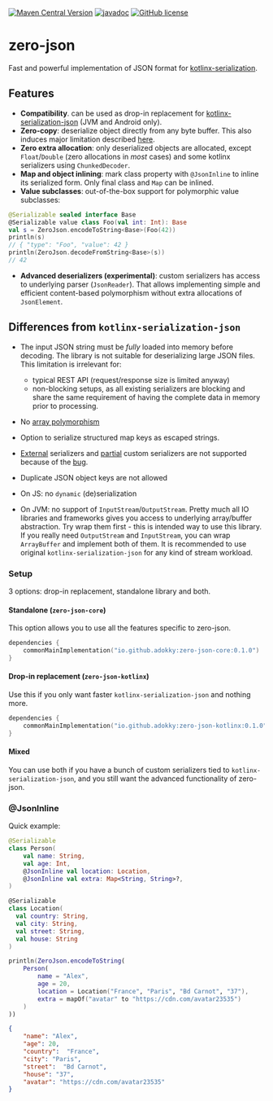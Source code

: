 [![Maven Central Version](https://img.shields.io/maven-central/v/io.github.adokky/zero-json-core)](https://mvnrepository.com/artifact/io.github.adokky/zero-json-core)
[![javadoc](https://javadoc.io/badge2/io.github.adokky/zero-json-core/javadoc.svg)](https://javadoc.io/doc/io.github.adokky/zero-json-core)
[![GitHub license](https://img.shields.io/badge/license-Apache%20License%202.0-blue.svg?style=flat)](https://www.apache.org/licenses/LICENSE-2.0)

# zero-json

Fast and powerful implementation of JSON format for [kotlinx-serialization](https://github.com/Kotlin/kotlinx.serialization).

## Features

* **Compatibility**. can be used as drop-in replacement for [kotlinx-serialization-json](https://github.com/Kotlin/kotlinx.serialization/tree/master) (JVM and Android only).
* **Zero-copy**: deserialize object directly from any byte buffer. This also induces major limitation described [here](#differences-from-kotlinx-serialization-json).
* **Zero extra allocation**: only deserialized objects are allocated, except `Float`/`Double` (zero allocations in *most* cases) and some kotlinx serializers using `ChunkedDecoder`.
* **Map and object inlining**: mark class property with `@JsonInline` to inline its serialized form. 
Only final class and `Map` can be inlined.
* **Value subclasses**: out-of-the-box support for polymorphic value subclasses:
```kotlin
@Serializable sealed interface Base
@Serializable value class Foo(val int: Int): Base
val s = ZeroJson.encodeToString<Base>(Foo(42))
println(s)
// { "type": "Foo", "value": 42 }
println(ZeroJson.decodeFromString<Base>(s))
// 42
```
* **Advanced deserializers (experimental)**: custom serializers has access to underlying parser (`JsonReader`). That allows implementing simple and efficient content-based polymorphism without extra allocations of `JsonElement`.

## Differences from `kotlinx-serialization-json`

* The input JSON string must be *fully* loaded into memory before decoding. The library is not suitable for deserializing large JSON files. This limitation is irrelevant for:
  * typical REST API (request/response size is limited anyway)
  * non-blocking setups, as all existing serializers are blocking and share the same requirement of having the complete data in memory prior to processing.
* No [array polymorphism](https://kotlinlang.org/api/kotlinx.serialization/kotlinx-serialization-json/kotlinx.serialization.json/-json-builder/use-array-polymorphism.html)
* Option to serialize structured map keys as escaped strings.
* [External][external-ser] serializers and [partial][partial-ser] custom serializers are not supported because of the [bug][descriptor-bug].
* Duplicate JSON object keys are not allowed
* On JS: no `dynamic` (de)serialization 
* On JVM: no support of `InputStream`/`OutputStream`.
Pretty much all IO libraries and frameworks gives you access to underlying array/buffer abstraction. 
Try wrap them first - this is intended way to use this library.
If you really need `OutputStream` and `InputStream`, you can wrap `ArrayBuffer` and implement both of them. It is recommended to use original `kotlinx-serialization-json` for any kind of stream workload.


  [external-ser]: https://github.com/Kotlin/kotlinx.serialization/blob/master/docs/serializers.md#deriving-external-serializer-for-another-kotlin-class-experimental
  [partial-ser]: https://github.com/Kotlin/kotlinx.serialization/blob/master/formats/json-tests/commonTest/src/kotlinx/serialization/features/PartiallyCustomSerializerTest.kt
  [descriptor-bug]: https://github.com/Kotlin/kotlinx.serialization/issues/2549

### Setup

3 options: drop-in replacement, standalone library and both.

#### Standalone (`zero-json-core`)

This option allows you to use all the features specific to zero-json.

```kotlin
dependencies {
    commonMainImplementation("io.github.adokky:zero-json-core:0.1.0")
}
```

#### Drop-in replacement  (`zero-json-kotlinx`)

Use this if you only want faster `kotlinx-serialization-json` and nothing more.

```kotlin
dependencies {
    commonMainImplementation("io.github.adokky:zero-json-kotlinx:0.1.0")
}
```

#### Mixed

You can use both if you have a bunch of custom serializers tied to `kotlinx-serialization-json`, and you still want the advanced functionality of zero-json.

### @JsonInline

Quick example:

```kotlin
@Serializable
class Person(
    val name: String,
    val age: Int, 
    @JsonInline val location: Location,
    @JsonInline val extra: Map<String, String>?,
)

@Serializable
class Location(
  val country: String,
  val city: String,
  val street: String,
  val house: String
)

println(ZeroJson.encodeToString(
    Person(
        name = "Alex",
        age = 20,
        location = Location("France", "Paris", "Bd Carnot", "37"),
        extra = mapOf("avatar" to "https://cdn.com/avatar23535")
    )
))
```

```json
{
    "name": "Alex",
    "age": 20,
    "country":  "France",
    "city": "Paris",
    "street":  "Bd Carnot",
    "house": "37",
    "avatar": "https://cdn.com/avatar23535"
}
```

